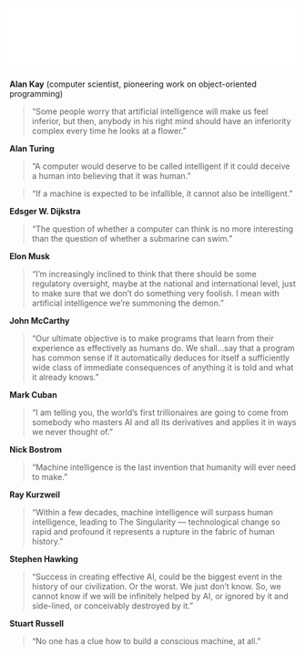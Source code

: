 ![Awesome AI Quotes](./assets/title.svg)

**Alan Kay** (computer scientist, pioneering work on object-oriented programming)

>“Some people worry that artificial intelligence will make us feel inferior, but then, anybody in his right mind should have an inferiority complex every time he looks at a flower.”

**Alan Turing**

>“A computer would deserve to be called intelligent if it could deceive a human into believing that it was human.”

>“If a machine is expected to be infallible, it cannot also be intelligent.”

**Edsger W. Dijkstra**

>“The question of whether a computer can think is no more interesting than the question of whether a submarine can swim.”

**Elon Musk**

>“I’m increasingly inclined to think that there should be some regulatory oversight, maybe at the national and international level, just to make sure that we don’t do something very foolish. I mean with artificial intelligence we’re summoning the demon.”

**John McCarthy**

>“Our ultimate objective is to make programs that learn from their experience as effectively as humans do. We shall…say that a program has common sense if it automatically deduces for itself a sufficiently wide class of immediate consequences of anything it is told and what it already knows.”

**Mark Cuban**

>“I am telling you, the world’s first trillionaires are going to come from somebody who masters AI and all its derivatives and applies it in ways we never thought of.”

**Nick Bostrom**

>“Machine intelligence is the last invention that humanity will ever need to make.”

**Ray Kurzweil**

>“Within a few decades, machine intelligence will surpass human intelligence, leading to The Singularity — technological change so rapid and profound it represents a rupture in the fabric of human history.”

**Stephen Hawking**
>“Success in creating effective AI, could be the biggest event in the history of our civilization. Or the worst. We just don’t know. So, we cannot know if we will be infinitely helped by AI, or ignored by it and side-lined, or conceivably destroyed by it.”

**Stuart Russell**
>“No one has a clue how to build a conscious machine, at all.”
